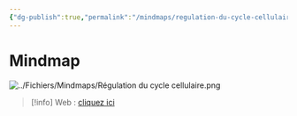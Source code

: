 ```yaml
---
{"dg-publish":true,"permalink":"/mindmaps/regulation-du-cycle-cellulaire/","tags":["mindmaps"],"noteIcon":"2"}
---
```


# Mindmap
![../Fichiers/Mindmaps/Régulation du cycle cellulaire.png](/img/user/Fichiers/Mindmaps/R%C3%A9gulation%20du%20cycle%20cellulaire.png)
> [!info] Web : [cliquez ici](https://mindmapai.app/mind-map/régulation-du-cycle-cellulaire-0c1c2a3b)
